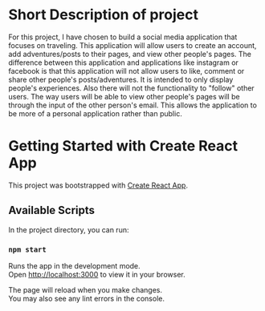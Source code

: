 # Short Description of project

For this project, I have chosen to build a social media application that focuses on traveling. This application will allow users to create an account, add adventures/posts to their pages, and view other people's pages. The difference between this application and applications like instagram or facebook is that this application will not allow users to like, comment or share other people's posts/adventures. It is intended to only display people's experiences. Also there will not the functionality to "follow" other users. The way users will be able to view other people's pages will be through the input of the other person's email. This allows the application to be more of a personal application rather than public.

# Getting Started with Create React App

This project was bootstrapped with [Create React App](https://github.com/facebook/create-react-app).

## Available Scripts

In the project directory, you can run:

### `npm start`

Runs the app in the development mode.\
Open [http://localhost:3000](http://localhost:3000) to view it in your browser.

The page will reload when you make changes.\
You may also see any lint errors in the console.
